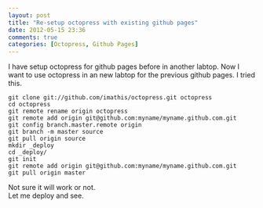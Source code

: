 ```yaml
---
layout: post
title: "Re-setup octopress with existing github pages"
date: 2012-05-15 23:36
comments: true
categories: [Octopress, Github Pages]
---
```

I have setup octopress for github pages before in another labtop. Now I want to use octopress in an new labtop for the previous github pages. I tried this.  
```
git clone git://github.com/imathis/octopress.git octopress    
cd octopress     
git remote rename origin octopress   
git remote add origin git@github.com:myname/myname.github.com.git    
git config branch.master.remote origin        
git branch -m master source    
git pull origin source    
mkdir _deploy    
cd _deploy/    
git init   
git remote add origin git@github.com:myname/myname.github.com.git   
git pull origin master   
```   
Not sure it will work or not.   
Let me deploy and see. 

